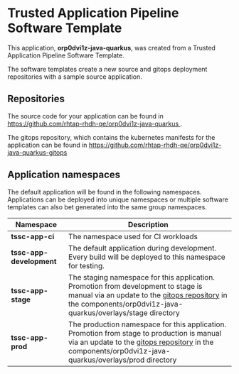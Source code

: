 # Trusted Application Pipeline Software Template

This application, **orp0dvi1z-java-quarkus**, was created from a Trusted Application Pipeline Software Template.

The software templates create a new source and gitops deployment repositories with a sample source application. 

## Repositories

The source code for your application can be found in [https://github.com/rhtap-rhdh-qe/orp0dvi1z-java-quarkus ](https://github.com/rhtap-rhdh-qe/orp0dvi1z-java-quarkus ).
 
The gitops repository, which contains the kubernetes manifests for the application can be found in 
[https://github.com/rhtap-rhdh-qe/orp0dvi1z-java-quarkus-gitops ](https://github.com/rhtap-rhdh-qe/orp0dvi1z-java-quarkus-gitops ) 

## Application namespaces 

The default application will be found in the following namespaces. Applications can be deployed into unique namespaces or multiple software templates can also bet generated into the same group namespaces.  

|  Namespace   |  Description   |  
| -------- | -------- |
| **tssc-app-ci** | The namespace used for CI workloads |
| **tssc-app-development** | The default application during development. Every build will be deployed to this namespace for testing. |
| **tssc-app-stage** | The staging namespace for this application. Promotion from development to stage is manual via an update to the [gitops repository](https://github.com/rhtap-rhdh-qe/orp0dvi1z-java-quarkus-gitops ) in the components/orp0dvi1z-java-quarkus/overlays/stage directory |
| **tssc-app-prod** | The production namespace for this application. Promotion from stage to production is manual via an update to the [gitops repository](https://github.com/rhtap-rhdh-qe/orp0dvi1z-java-quarkus-gitops ) in the components/orp0dvi1z-java-quarkus/overlays/prod directory |